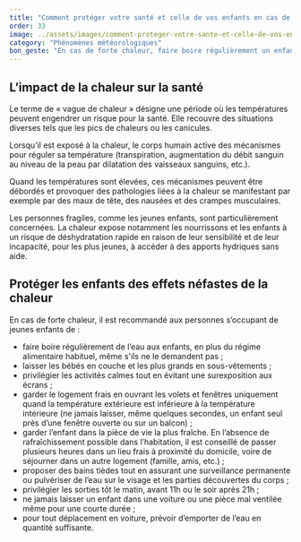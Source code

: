 ```yaml
---
title: "Comment protéger votre santé et celle de vos enfants en cas de fortes chaleurs ?"
order: 33
image: ../assets/images/comment-proteger-votre-sante-et-celle-de-vos-enfants-en-cas-de-fortes-chaleurs.jpg
category: "Phénomènes météorologiques"
bon_geste: "En cas de forte chaleur, faire boire régulièrement un enfant, sans attendre qu’il ait soif, et le garder au frais."
---
```


## L’impact de la chaleur sur la santé

Le terme de « vague de chaleur » désigne une période où les températures peuvent engendrer un risque pour la santé. Elle recouvre des situations diverses tels que les pics de chaleurs ou les canicules.

Lorsqu’il est exposé à la chaleur, le corps humain active des mécanismes pour réguler sa température (transpiration, augmentation du débit sanguin au niveau de la peau par dilatation des vaisseaux sanguins, etc.).

Quand les températures sont élevées, ces mécanismes peuvent être débordés et provoquer des pathologies liées à la chaleur se manifestant par exemple par des maux de tête, des nausées et des crampes musculaires.

Les personnes fragiles, comme les jeunes enfants, sont particulièrement concernées. La chaleur expose notamment les nourrissons et les enfants à un risque de déshydratation rapide en raison de leur sensibilité et de leur incapacité, pour les plus jeunes, à accéder à des apports hydriques sans aide.

## Protéger les enfants des effets néfastes de la chaleur

En cas de forte chaleur, il est recommandé aux personnes s’occupant de jeunes enfants de :
- faire boire régulièrement de l’eau aux enfants, en plus du régime alimentaire habituel, même s'ils ne le demandent pas ;
- laisser les bébés en couche et les plus grands en sous-vêtements ;
- privilégier les activités calmes tout en évitant une surexposition aux écrans ;
- garder le logement frais en ouvrant les volets et fenêtres uniquement quand la température extérieure est inférieure à la température intérieure (ne jamais laisser, même quelques secondes, un enfant seul près d’une fenêtre ouverte ou sur un balcon) ;
- garder l’enfant dans la pièce de vie la plus fraîche. En l’absence de rafraîchissement possible dans l’habitation, il est conseillé de passer plusieurs heures dans un lieu frais à proximité du domicile, voire de séjourner dans un autre logement (famille, amis, etc.) ;
- proposer des bains tièdes tout en assurant une surveillance permanente ou pulvériser de l’eau sur le visage et les parties découvertes du corps ;
- privilégier les sorties tôt le matin, avant 11h ou le soir après 21h ;
- ne jamais laisser un enfant dans une voiture ou une pièce mal ventilée même pour une courte durée ;
- pour tout déplacement en voiture, prévoir d’emporter de l’eau en quantité suffisante.